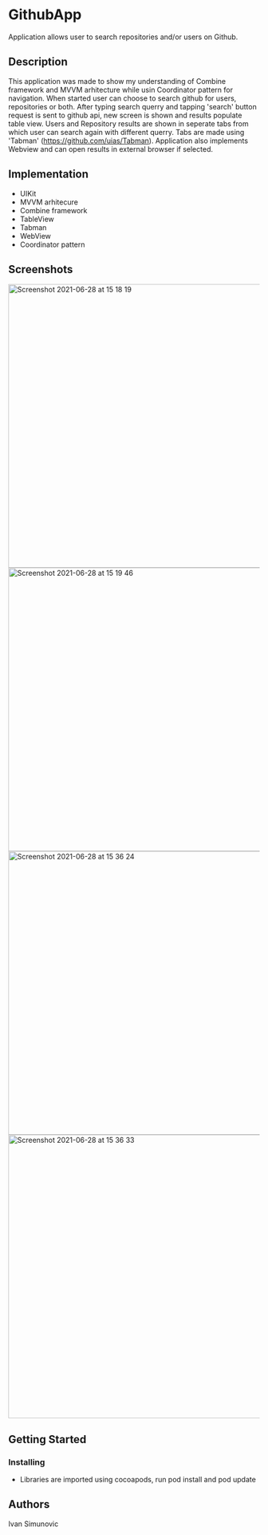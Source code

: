 # GithubApp

Application allows user to search repositories and/or users on Github.

## Description

This application was made to show my understanding of Combine framework and MVVM arhitecture while usin Coordinator pattern for navigation. 
When started user can choose to search github for users, repositories or both. After typing search querry and tapping 'search' button request is sent to 
github api, new screen is shown and results populate table view. Users and Repository results are shown in seperate tabs from which user can search again with
different querry. Tabs are made using 'Tabman' (https://github.com/uias/Tabman). Application also implements Webview and can open results in external browser if selected.

## Implementation

* UIKit
* MVVM arhitecure
* Combine framework
* TableView
* Tabman
* WebView
* Coordinator pattern

## Screenshots
<img width="568" alt="Screenshot 2021-06-28 at 15 18 19" src="https://user-images.githubusercontent.com/68013386/123645724-db07a400-d826-11eb-8392-599e5e58e6a3.png">
<img width="568" alt="Screenshot 2021-06-28 at 15 19 46" src="https://user-images.githubusercontent.com/68013386/123645738-de9b2b00-d826-11eb-8b0b-f4bc1f5df478.png">
<img width="568" alt="Screenshot 2021-06-28 at 15 36 24" src="https://user-images.githubusercontent.com/68013386/123645746-e064ee80-d826-11eb-84ea-1eeb0b0bb468.png">
<img width="568" alt="Screenshot 2021-06-28 at 15 36 33" src="https://user-images.githubusercontent.com/68013386/123645751-e22eb200-d826-11eb-892d-20b6156bee2c.png">

## Getting Started

### Installing

* Libraries are imported using cocoapods, run pod install and pod update

## Authors

Ivan Simunovic 
